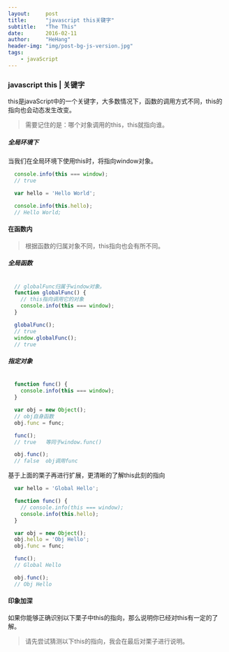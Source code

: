 ```yaml
---
layout:     post
title:      "javascript this关键字"
subtitle:   "The This"
date:       2016-02-11
author:     "HeHang"
header-img: "img/post-bg-js-version.jpg"
tags:
    - javaScript
---
```


### javascript this | 关键字

this是javaScript中的一个关键字，大多数情况下，函数的调用方式不同，this的指向也会动态发生改变。

> 需要记住的是：哪个对象调用的this，this就指向谁。


##### 全局环境下

当我们在全局环境下使用this时，将指向window对象。
```javascript
  console.info(this === window);
  // true

  var hello = 'Hello World';

  console.info(this.hello);
  // Hello World;
```

#### 在函数内

> 根据函数的归属对象不同，this指向也会有所不同。

##### 全局函数

```javascript

  // globalFunc归属于window对象。
  function globalFunc() {
    // this指向调用它的对象
    console.info(this === window);
  }

  globalFunc();
  // true
  window.globalFunc();
  // true

```


##### 指定对象

``` javascript

  function func() {
    console.info(this === window);
  }

  var obj = new Object();
  // obj自身函数
  obj.func = func;

  func();
  // true   等同于window.func()

  obj.func();
  // false  obj调用func

```

基于上面的栗子再进行扩展，更清晰的了解this此刻的指向

```javascript
  var hello = 'Global Hello';

  function func() {
    // console.info(this === window);
    console.info(this.hello);
  }

  var obj = new Object();
  obj.hello = 'Obj Hello';
  obj.func = func;

  func();
  // Global Hello

  obj.func();
  // Obj Hello

```

#### 印象加深
如果你能够正确识别以下栗子中this的指向，那么说明你已经对this有一定的了解。
> 请先尝试猜测以下this的指向，我会在最后对栗子进行说明。
